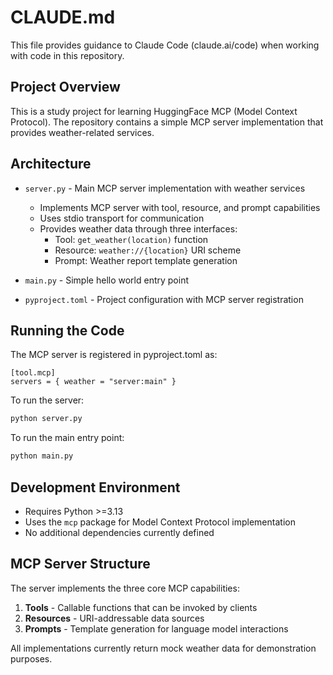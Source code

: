 # CLAUDE.md

This file provides guidance to Claude Code (claude.ai/code) when working with code in this repository.

## Project Overview

This is a study project for learning HuggingFace MCP (Model Context Protocol). The repository contains a simple MCP server implementation that provides weather-related services.

## Architecture

- `server.py` - Main MCP server implementation with weather services
  - Implements MCP server with tool, resource, and prompt capabilities
  - Uses stdio transport for communication
  - Provides weather data through three interfaces:
    - Tool: `get_weather(location)` function
    - Resource: `weather://{location}` URI scheme
    - Prompt: Weather report template generation

- `main.py` - Simple hello world entry point
- `pyproject.toml` - Project configuration with MCP server registration

## Running the Code

The MCP server is registered in pyproject.toml as:
```
[tool.mcp]
servers = { weather = "server:main" }
```

To run the server:
```bash
python server.py
```

To run the main entry point:
```bash
python main.py
```

## Development Environment

- Requires Python >=3.13
- Uses the `mcp` package for Model Context Protocol implementation
- No additional dependencies currently defined

## MCP Server Structure

The server implements the three core MCP capabilities:
1. **Tools** - Callable functions that can be invoked by clients
2. **Resources** - URI-addressable data sources
3. **Prompts** - Template generation for language model interactions

All implementations currently return mock weather data for demonstration purposes.